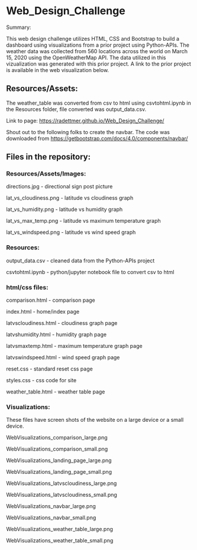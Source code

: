 # Web_Design_Challenge

Summary:

This web design challenge utilizes HTML, CSS and Bootstrap to build a dashboard using visualizations from a prior project using Python-APIs. The weather data was collected from 560 locations across the world on March 15, 2020 using the OpenWeatherMap API.
The data utilized in this vizualization was generated with this prior project. A link to the prior project is available in the web visualization below.

## Resources/Assets:

The weather_table was converted from csv to html using csvtohtml.ipynb in the Resources folder, file converted was output_data.csv.

Link to page:  https://radettmer.github.io/Web_Design_Challenge/

Shout out to the following folks to create the navbar.  The code was downloaded from https://getbootstrap.com/docs/4.0/components/navbar/

## Files in the repository:

### Resources/Assets/Images:
directions.jpg - directional sign post picture

lat_vs_cloudiness.png - latitude vs cloudiness graph

lat_vs_humidity.png - latitude vs humidity graph

lat_vs_max_temp.png - latitude vs maximum temperature graph

lat_vs_windspeed.png - latitude vs wind speed graph

### Resources:
output_data.csv - cleaned data from the Python-APIs project

csvtohtml.ipynb - python/jupyter notebook file to convert csv to html

### html/css files:
comparison.html - comparison page

index.html - home/index page

latvscloudiness.html - cloudiness graph page

latvshumidity.html - humidity graph page

latvsmaxtemp.html - maximum temperature graph page

latvswindspeed.html - wind speed graph page

reset.css - standard reset css page

styles.css - css code for site

weather_table.html - weather table page

### Visualizations:
These files have screen shots of the website on a large device or a small device.

WebVisualizations_comparison_large.png

WebVisualizations_comparison_small.png

WebVisualizations_landing_page_large.png

WebVisualizations_landing_page_small.png

WebVisualizations_latvscloudiness_large.png

WebVisualizations_latvscloudiness_small.png

WebVisualizations_navbar_large.png

WebVisualizations_navbar_small.png

WebVisualizations_weather_table_large.png

WebVisualizations_weather_table_small.png
